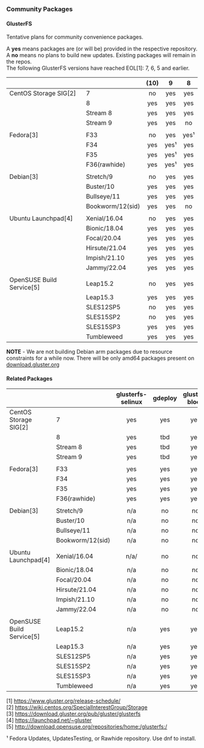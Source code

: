 ### Community Packages

#### GlusterFS

Tentative plans for community convenience packages.

A **yes** means packages are (or will be) provided in the respective repository.  
A **no** means no plans to build new updates. Existing packages will remain in the repos.  
The following GlusterFS versions have reached EOL[1]: 7, 6, 5 and earlier.

|              |                |    (10)   |     9     |     8     |
|--------------|----------------|:---------:|:---------:|:---------:|
|CentOS Storage SIG[2]|7        |     no    |    yes    |    yes    |
|              |8               |    yes    |    yes    |    yes    |
|              |Stream 8        |    yes    |    yes    |    yes    |
|              |Stream 9        |    yes    |    yes    |     no    |
|              |                |           |           |           |
|Fedora[3]     |F33             |     no    |    yes    |    yes¹   |
|              |F34             |    yes    |    yes¹   |    yes    |
|              |F35             |    yes    |    yes¹   |    yes    |
|              |F36(rawhide)    |    yes    |    yes¹   |    yes    |
|              |                |           |           |           |
|Debian[3]     |Stretch/9       |     no    |    yes    |    yes    |
|              |Buster/10       |    yes    |    yes    |    yes    |
|              |Bullseye/11     |    yes    |    yes    |    yes    |
|              |Bookworm/12(sid)|    yes    |    yes    |     no    |
|              |                |           |           |           |
|Ubuntu Launchpad[4]|Xenial/16.04    |     no    |    yes    |    yes    |
|              |Bionic/18.04    |    yes    |    yes    |    yes    |
|              |Focal/20.04     |    yes    |    yes    |    yes    |
|              |Hirsute/21.04   |    yes    |    yes    |    yes    |
|              |Impish/21.10    |    yes    |    yes    |    yes    |
|              |Jammy/22.04     |    yes    |    yes    |    yes    |
|              |                |           |           |           |
|OpenSUSE Build Service[5]|Leap15.2        |      no    |     yes    |    yes    |
|              |Leap15.3        |    yes    |    yes    |    yes    |
|              |SLES12SP5       |     no    |    yes    |    yes    |
|              |SLES15SP2       |     no    |    yes    |    yes    |
|              |SLES15SP3       |    yes    |    yes    |    yes    |
|              |Tumbleweed      |    yes    |    yes    |    yes    |


**NOTE** - We are not building Debian arm packages due to resource constraints for a while now. There will be only amd64 packages present on [download.gluster.org](https://download.gluster.org/pub/gluster/glusterfs/LATEST/)

#### Related Packages

|              |                | glusterfs-selinux | gdeploy | gluster-block | glusterfs-coreutils | nfs-ganesha | Samba |
|--------------|----------------|:-----------------:|:-------:|:-------------:|:-------------------:|:-----------:|:-----:|
|CentOS Storage SIG[2]|7        |         yes       |   yes   |      yes      |        yes          |     yes     |  yes  |
|              |8               |         yes       |   tbd   |      yes      |        yes          |     yes     |  yes  |
|              |Stream 8        |         yes       |   tbd   |      yes      |        yes          |     yes     |  yes  |
|              |Stream 9        |         yes       |   tbd   |      yes      |        yes          |     yes     |  yes  |
|              |                |                   |         |               |                     |             |       |
|Fedora[3]     |F33             |         yes       |   yes   |      yes      |        yes          |     yes     |   ?   |
|              |F34             |         yes       |   yes   |      yes      |        yes          |     yes     |   ?   |
|              |F35             |         yes       |   yes   |      yes      |        yes          |     yes     |   ?   |
|              |F36(rawhide)    |         yes       |   yes   |      yes      |        yes          |     yes     |   ?   |
|              |                |                   |         |               |                     |             |       |
|Debian[3]     |Stretch/9       |         n/a       |   no    |      no       |        yes          |     yes     |   ?   |
|              |Buster/10       |         n/a       |   no    |      no       |        yes          |     yes     |   ?   |
|              |Bullseye/11     |         n/a       |   no    |      no       |        yes          |     yes     |   ?   |
|              |Bookworm/12(sid)|         n/a       |   no    |      no       |        yes          |     yes     |   ?   |
|              |                |                   |         |               |                     |             |       |
|Ubuntu Launchpad[4]|Xenial/16.04    |         n/a/      |   no    |      no       |        yes          |     yes     |   ?   |
|              |Bionic/18.04    |         n/a       |   no    |      no       |        yes          |     yes     |   ?   |
|              |Focal/20.04     |         n/a       |   no    |      no       |        yes          |     yes     |   ?   |
|              |Hirsute/21.04   |         n/a       |   no    |      no       |        yes          |     yes     |   ?   |
|              |Impish/21.10    |         n/a       |   no    |      no       |        yes          |     yes     |   ?   |
|              |Jammy/22.04     |         n/a       |   no    |      no       |        yes          |     yes     |   ?   |
|              |                |                   |         |               |                     |             |       |
|OpenSUSE Build Service[5]|Leap15.2|          n/a      |   yes   |      yes      |        yes          |     yes     |   ?   |
|              |Leap15.3        |         n/a       |   yes   |      yes      |        yes          |     yes     |   ?   |
|              |SLES12SP5       |         n/a       |   yes   |      yes      |        yes          |     yes     |   ?   |
|              |SLES15SP2       |         n/a       |   yes   |      yes      |        yes          |     yes     |   ?   |
|              |SLES15SP3       |         n/a       |   yes   |      yes      |        yes          |     yes     |   ?   |
|              |Tumbleweed      |         n/a       |   yes   |      yes      |        yes          |     yes     |   ?   |



[1] <https://www.gluster.org/release-schedule/>  
[2] <https://wiki.centos.org/SpecialInterestGroup/Storage>  
[3] <https://download.gluster.org/pub/gluster/glusterfs>  
[4] <https://launchpad.net/~gluster>  
[5] <http://download.opensuse.org/repositories/home:/glusterfs:/>  

¹ Fedora Updates, UpdatesTesting, or Rawhide repository. Use dnf to install.  
